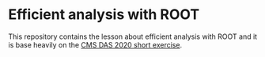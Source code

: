 # Efficient analysis with ROOT

This repository contains the lesson about efficient analysis with ROOT and it is base heavily on the [CMS DAS 2020 short exercise](https://github.com/CMSDAS/root-short-exercise).
